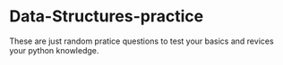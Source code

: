 # Data-Structures-practice
These are just random pratice questions to test your basics and revices your python knowledge.
